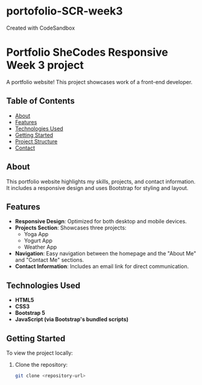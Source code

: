 # portofolio-SCR-week3
Created with CodeSandbox

# Portfolio SheCodes Responsive Week 3 project

A portfolio website! This project showcases work of a front-end developer.

## Table of Contents

- [About](#about)
- [Features](#features)
- [Technologies Used](#technologies-used)
- [Getting Started](#getting-started)
- [Project Structure](#project-structure)
- [Contact](#contact)

## About

This portfolio website highlights my skills, projects, and contact information. It includes a responsive design and uses Bootstrap for styling and layout.

## Features

- **Responsive Design**: Optimized for both desktop and mobile devices.
- **Projects Section**: Showcases three projects:
  - Yoga App
  - Yogurt App
  - Weather App
- **Navigation**: Easy navigation between the homepage and the "About Me" and "Contact Me" sections.
- **Contact Information**: Includes an email link for direct communication.

## Technologies Used

- **HTML5**
- **CSS3**
- **Bootstrap 5**
- **JavaScript (via Bootstrap's bundled scripts)**

## Getting Started

To view the project locally:

1. Clone the repository:
   ```sh
   git clone <repository-url>
